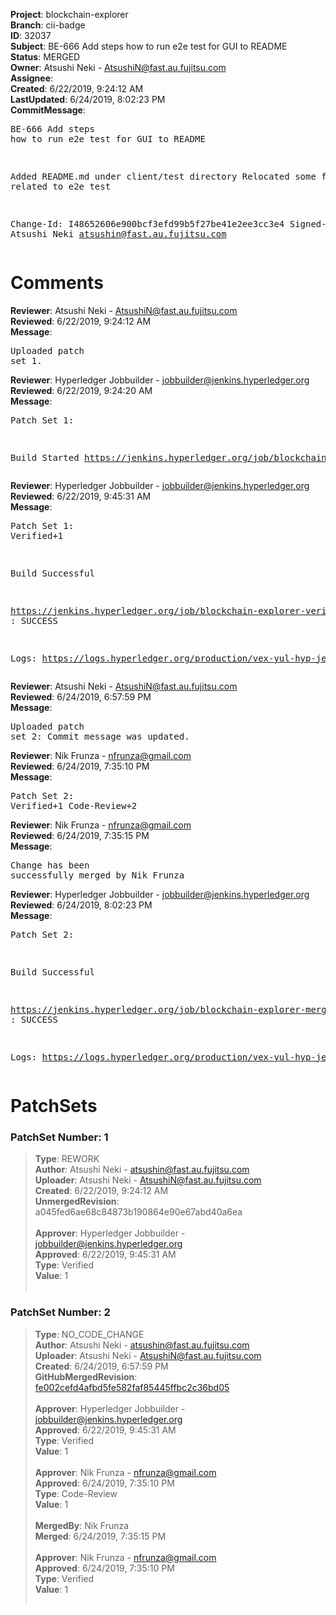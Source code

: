<strong>Project</strong>: blockchain-explorer<br><strong>Branch</strong>: cii-badge<br><strong>ID</strong>: 32037<br><strong>Subject</strong>: BE-666 Add steps how to run e2e test for GUI to README<br><strong>Status</strong>: MERGED<br><strong>Owner</strong>: Atsushi Neki - AtsushiN@fast.au.fujitsu.com<br><strong>Assignee</strong>:<br><strong>Created</strong>: 6/22/2019, 9:24:12 AM<br><strong>LastUpdated</strong>: 6/24/2019, 8:02:23 PM<br><strong>CommitMessage</strong>:<br><pre>BE-666 Add steps how to run e2e test for GUI to README

Added README.md under client/test directory
Relocated some files related to e2e test

Change-Id: I48652606e900bcf3efd99b5f27be41e2ee3cc3e4
Signed-off-by: Atsushi Neki <atsushin@fast.au.fujitsu.com>
</pre><h1>Comments</h1><strong>Reviewer</strong>: Atsushi Neki - AtsushiN@fast.au.fujitsu.com<br><strong>Reviewed</strong>: 6/22/2019, 9:24:12 AM<br><strong>Message</strong>: <pre>Uploaded patch set 1.</pre><strong>Reviewer</strong>: Hyperledger Jobbuilder - jobbuilder@jenkins.hyperledger.org<br><strong>Reviewed</strong>: 6/22/2019, 9:24:20 AM<br><strong>Message</strong>: <pre>Patch Set 1:

Build Started https://jenkins.hyperledger.org/job/blockchain-explorer-verify-x86_64/238/</pre><strong>Reviewer</strong>: Hyperledger Jobbuilder - jobbuilder@jenkins.hyperledger.org<br><strong>Reviewed</strong>: 6/22/2019, 9:45:31 AM<br><strong>Message</strong>: <pre>Patch Set 1: Verified+1

Build Successful 

https://jenkins.hyperledger.org/job/blockchain-explorer-verify-x86_64/238/ : SUCCESS

Logs: https://logs.hyperledger.org/production/vex-yul-hyp-jenkins-3/blockchain-explorer-verify-x86_64/238</pre><strong>Reviewer</strong>: Atsushi Neki - AtsushiN@fast.au.fujitsu.com<br><strong>Reviewed</strong>: 6/24/2019, 6:57:59 PM<br><strong>Message</strong>: <pre>Uploaded patch set 2: Commit message was updated.</pre><strong>Reviewer</strong>: Nik Frunza - nfrunza@gmail.com<br><strong>Reviewed</strong>: 6/24/2019, 7:35:10 PM<br><strong>Message</strong>: <pre>Patch Set 2: Verified+1 Code-Review+2</pre><strong>Reviewer</strong>: Nik Frunza - nfrunza@gmail.com<br><strong>Reviewed</strong>: 6/24/2019, 7:35:15 PM<br><strong>Message</strong>: <pre>Change has been successfully merged by Nik Frunza</pre><strong>Reviewer</strong>: Hyperledger Jobbuilder - jobbuilder@jenkins.hyperledger.org<br><strong>Reviewed</strong>: 6/24/2019, 8:02:23 PM<br><strong>Message</strong>: <pre>Patch Set 2:

Build Successful 

https://jenkins.hyperledger.org/job/blockchain-explorer-merge-x86_64/125/ : SUCCESS

Logs: https://logs.hyperledger.org/production/vex-yul-hyp-jenkins-3/blockchain-explorer-merge-x86_64/125</pre><h1>PatchSets</h1><h3>PatchSet Number: 1</h3><blockquote><strong>Type</strong>: REWORK<br><strong>Author</strong>: Atsushi Neki - atsushin@fast.au.fujitsu.com<br><strong>Uploader</strong>: Atsushi Neki - AtsushiN@fast.au.fujitsu.com<br><strong>Created</strong>: 6/22/2019, 9:24:12 AM<br><strong>UnmergedRevision</strong>: a045fed6ae68c84873b190864e90e67abd40a6ea<br><br><strong>Approver</strong>: Hyperledger Jobbuilder - jobbuilder@jenkins.hyperledger.org<br><strong>Approved</strong>: 6/22/2019, 9:45:31 AM<br><strong>Type</strong>: Verified<br><strong>Value</strong>: 1<br><br></blockquote><h3>PatchSet Number: 2</h3><blockquote><strong>Type</strong>: NO_CODE_CHANGE<br><strong>Author</strong>: Atsushi Neki - atsushin@fast.au.fujitsu.com<br><strong>Uploader</strong>: Atsushi Neki - AtsushiN@fast.au.fujitsu.com<br><strong>Created</strong>: 6/24/2019, 6:57:59 PM<br><strong>GitHubMergedRevision</strong>: [fe002cefd4afbd5fe582faf85445ffbc2c36bd05](https://github.com/hyperledger/blockchain-explorer/commit/fe002cefd4afbd5fe582faf85445ffbc2c36bd05)<br><br><strong>Approver</strong>: Hyperledger Jobbuilder - jobbuilder@jenkins.hyperledger.org<br><strong>Approved</strong>: 6/22/2019, 9:45:31 AM<br><strong>Type</strong>: Verified<br><strong>Value</strong>: 1<br><br><strong>Approver</strong>: Nik Frunza - nfrunza@gmail.com<br><strong>Approved</strong>: 6/24/2019, 7:35:10 PM<br><strong>Type</strong>: Code-Review<br><strong>Value</strong>: 1<br><br><strong>MergedBy</strong>: Nik Frunza<br><strong>Merged</strong>: 6/24/2019, 7:35:15 PM<br><br><strong>Approver</strong>: Nik Frunza - nfrunza@gmail.com<br><strong>Approved</strong>: 6/24/2019, 7:35:10 PM<br><strong>Type</strong>: Verified<br><strong>Value</strong>: 1<br><br></blockquote>